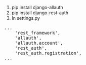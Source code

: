 1. pip install django-allauth
1.  pip install django-rest-auth
1. In settings.py
<pre>
...
    'rest_framework',
    'allauth',
    'allauth.account',
    'rest_auth',
    'rest_auth.registration',    
...
</pre>
